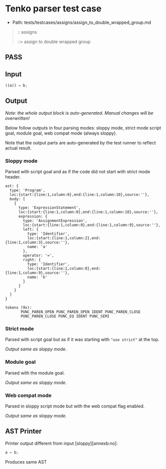 # Tenko parser test case

- Path: tests/testcases/assigns/assign_to_double_wrapped_group.md

> :: assigns
>
> ::> assign to double wrapped group
## PASS

## Input

`````js
((a)) = b;
`````

## Output

_Note: the whole output block is auto-generated. Manual changes will be overwritten!_

Below follow outputs in four parsing modes: sloppy mode, strict mode script goal, module goal, web compat mode (always sloppy).

Note that the output parts are auto-generated by the test runner to reflect actual result.

### Sloppy mode

Parsed with script goal and as if the code did not start with strict mode header.

`````
ast: {
  type: 'Program',
  loc:{start:{line:1,column:0},end:{line:1,column:10},source:''},
  body: [
    {
      type: 'ExpressionStatement',
      loc:{start:{line:1,column:0},end:{line:1,column:10},source:''},
      expression: {
        type: 'AssignmentExpression',
        loc:{start:{line:1,column:0},end:{line:1,column:9},source:''},
        left: {
          type: 'Identifier',
          loc:{start:{line:1,column:2},end:{line:1,column:3},source:''},
          name: 'a'
        },
        operator: '=',
        right: {
          type: 'Identifier',
          loc:{start:{line:1,column:8},end:{line:1,column:9},source:''},
          name: 'b'
        }
      }
    }
  ]
}

tokens (9x):
       PUNC_PAREN_OPEN PUNC_PAREN_OPEN IDENT PUNC_PAREN_CLOSE
       PUNC_PAREN_CLOSE PUNC_EQ IDENT PUNC_SEMI
`````

### Strict mode

Parsed with script goal but as if it was starting with `"use strict"` at the top.

_Output same as sloppy mode._

### Module goal

Parsed with the module goal.

_Output same as sloppy mode._

### Web compat mode

Parsed in sloppy script mode but with the web compat flag enabled.

_Output same as sloppy mode._

## AST Printer

Printer output different from input [sloppy][annexb:no]:

````js
a = b;
````

Produces same AST
